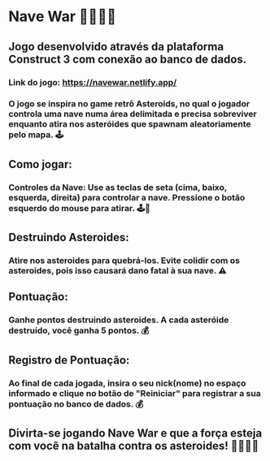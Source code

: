 # Nave War 🚀🌌🔥💥

## Jogo desenvolvido através da plataforma Construct 3 com conexão ao banco de dados.

### Link do jogo: https://navewar.netlify.app/

### O jogo se inspira no game retrô Asteroids, no qual o jogador controla uma nave numa área delimitada e precisa sobreviver enquanto atira nos asteróides que spawnam aleatoriamente pelo mapa. 🕹️

## Como jogar:

### Controles da Nave: Use as teclas de seta (cima, baixo, esquerda, direita) para controlar a nave. Pressione o botão esquerdo do mouse para atirar. 🕹️🔫

## Destruindo Asteroides:

### Atire nos asteroides para quebrá-los. Evite colidir com os asteroides, pois isso causará dano fatal à sua nave. ⚠️

## Pontuação:

### Ganhe pontos destruindo asteroides. A cada asteróide destruído, você ganha 5 pontos. 💰

## Registro de Pontuação:

### Ao final de cada jogada, insira o seu nick(nome) no espaço informado e clique no botão de "Reiniciar" para registrar a sua pontuação no banco de dados. 💰

## Divirta-se jogando Nave War e que a força esteja com você na batalha contra os asteroides! 🚀🌌🔥💥
